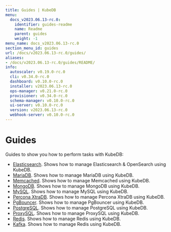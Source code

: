 ```yaml
---
title: Guides | KubeDB
menu:
  docs_v2023.06.13-rc.0:
    identifier: guides-readme
    name: Readme
    parent: guides
    weight: -1
menu_name: docs_v2023.06.13-rc.0
section_menu_id: guides
url: /docs/v2023.06.13-rc.0/guides/
aliases:
- /docs/v2023.06.13-rc.0/guides/README/
info:
  autoscaler: v0.19.0-rc.0
  cli: v0.34.0-rc.0
  dashboard: v0.10.0-rc.0
  installer: v2023.06.13-rc.0
  ops-manager: v0.21.0-rc.0
  provisioner: v0.34.0-rc.0
  schema-manager: v0.10.0-rc.0
  ui-server: v0.10.0-rc.0
  version: v2023.06.13-rc.0
  webhook-server: v0.10.0-rc.0
---
```


# Guides

Guides to show you how to perform tasks with KubeDB:

- [Elasticsearch](/docs/v2023.06.13-rc.0/guides/elasticsearch/README). Shows how to manage Elasticsearch & OpenSearch using KubeDB.
- [MariaDB](/docs/v2023.06.13-rc.0/guides/mariadb). Shows how to manage MariaDB using KubeDB.
- [Memcached](/docs/v2023.06.13-rc.0/guides/memcached/README). Shows how to manage Memcached using KubeDB.
- [MongoDB](/docs/v2023.06.13-rc.0/guides/mongodb/README). Shows how to manage MongoDB using KubeDB.
- [MySQL](/docs/v2023.06.13-rc.0/guides/mysql/README). Shows how to manage MySQL using KubeDB.
- [Percona XtraDB](/docs/v2023.06.13-rc.0/guides/percona-xtradb/README). Shows how to manage Percona XtraDB using KubeDB.
- [PgBouncer](/docs/v2023.06.13-rc.0/guides/pgbouncer/README). Shows how to manage PgBouncer using KubeDB.
- [PostgreSQL](/docs/v2023.06.13-rc.0/guides/postgres/README). Shows how to manage PostgreSQL using KubeDB.
- [ProxySQL](/docs/v2023.06.13-rc.0/guides/proxysql/README). Shows how to manage ProxySQL using KubeDB.
- [Redis](/docs/v2023.06.13-rc.0/guides/redis/README). Shows how to manage Redis using KubeDB.
- [Kafka](/docs/v2023.06.13-rc.0/guides/kafka/README). Shows how to manage Redis using KubeDB.
